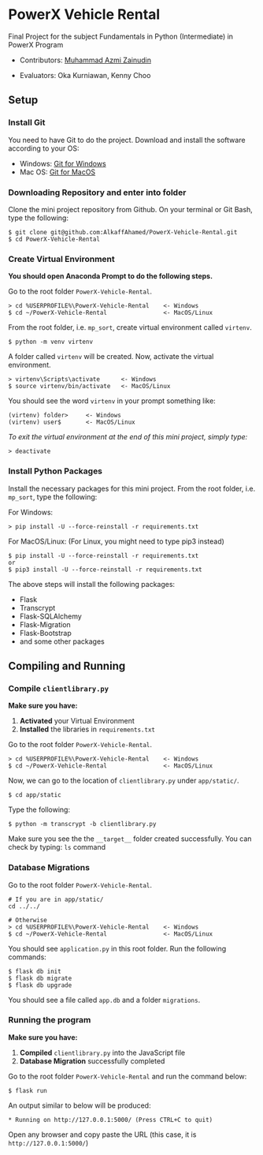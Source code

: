 # PowerX Vehicle Rental
Final Project for the subject Fundamentals in Python (Intermediate) in PowerX Program

- Contributors: [Muhammad Azmi Zainudin](https://github.com/azkmee)

- Evaluators: Oka Kurniawan, Kenny Choo



## Setup

### Install Git

You need to have Git to do the project. Download and install the software according to your OS:

- Windows: [Git for Windows](https://git-scm.com/download/win)
- Mac OS: [Git for MacOS](https://git-scm.com/download/mac)

### Downloading Repository and enter into folder

Clone the mini project repository from Github. On your terminal or Git Bash, type the following:

```shell
$ git clone git@github.com:AlkaffAhamed/PowerX-Vehicle-Rental.git
$ cd PowerX-Vehicle-Rental
```

### Create Virtual Environment

**You should open Anaconda Prompt to do the following steps.**

Go to the root folder `PowerX-Vehicle-Rental`.

```shell
> cd %USERPROFILE%\PowerX-Vehicle-Rental    <- Windows
$ cd ~/PowerX-Vehicle-Rental                <- MacOS/Linux
```

From the root folder, i.e. `mp_sort`, create virtual environment called `virtenv`.

```shell
$ python -m venv virtenv
```

A folder called `virtenv` will be created. Now, activate the virtual environment.

```shell
> virtenv\Scripts\activate      <- Windows
$ source virtenv/bin/activate   <- MacOS/Linux
```

You should see the word `virtenv` in your prompt something like:

```shell
(virtenv) folder>     <- Windows
(virtenv) user$       <- MacOS/Linux
```

_To exit the virtual environment at the end of this mini project, simply type:_

```shell
> deactivate
```

### Install Python Packages

Install the necessary packages for this mini project. From the root folder, i.e. `mp_sort`, type the following:

For Windows:

```shell
> pip install -U --force-reinstall -r requirements.txt
```

For MacOS/Linux: (For Linux, you might need to type pip3 instead)

```shell
$ pip install -U --force-reinstall -r requirements.txt
or
$ pip3 install -U --force-reinstall -r requirements.txt
```

The above steps will install the following packages:

- Flask
- Transcrypt 
- Flask-SQLAlchemy
- Flask-Migration
- Flask-Bootstrap
- and some other packages

## Compiling and Running

### Compile `clientlibrary.py` 

**Make sure you have:** 

1. **Activated** your Virtual Environment 
2. **Installed** the libraries in `requirements.txt`

Go to the root folder `PowerX-Vehicle-Rental`.

```shell
> cd %USERPROFILE%\PowerX-Vehicle-Rental    <- Windows
$ cd ~/PowerX-Vehicle-Rental                <- MacOS/Linux
```

Now, we can go to the location of `clientlibrary.py` under `app/static/`.

```shell
$ cd app/static
```

Type the following:

```shell
$ python -m transcrypt -b clientlibrary.py
```

Make sure you see the the `__target__` folder created successfully. You can check by typing: `ls` command

### Database Migrations 

Go to the root folder `PowerX-Vehicle-Rental`.

```shell
# If you are in app/static/
cd ../../

# Otherwise
> cd %USERPROFILE%\PowerX-Vehicle-Rental    <- Windows
$ cd ~/PowerX-Vehicle-Rental                <- MacOS/Linux
```

You should see `application.py` in this root folder. Run the following commands:

```shell
$ flask db init
$ flask db migrate
$ flask db upgrade
```

You should see a file called `app.db` and a folder `migrations`. 

### Running the program 

**Make sure you have:** 

1. **Compiled** `clientlibrary.py`  into the JavaScript file
2. **Database Migration** successfully completed

Go to the root folder `PowerX-Vehicle-Rental` and run the command below: 

```shell
$ flask run
```

An output similar to below will be produced: 

```shell
* Running on http://127.0.0.1:5000/ (Press CTRL+C to quit)
```

Open any browser and copy paste the URL (this case, it is `http://127.0.0.1:5000/`)

